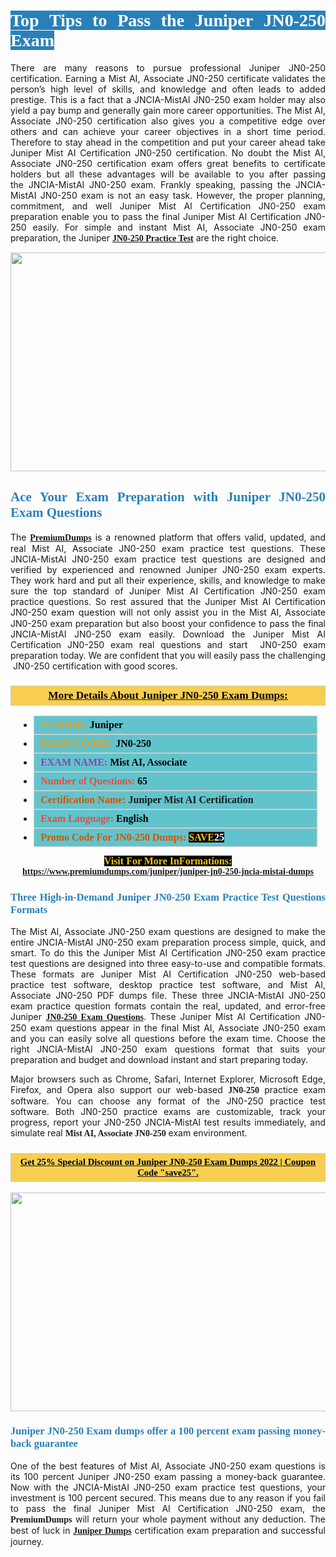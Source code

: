 <h1 style="text-align: justify;"><span style="color:#ffffff;"><span style="font-family:Georgia,serif;"><strong><span style="background-color:#2980b9;">Top Tips to Pass the Juniper JN0-250 Exam</span></strong></span></span></h1>

<p style="text-align: justify;">There are many reasons to pursue professional Juniper JN0-250 certification. Earning a Mist AI, Associate JN0-250 certificate validates the person’s high level of skills, and knowledge and often leads to added prestige. This is a fact that a JNCIA-MistAI JN0-250 exam holder may also yield a pay bump and generally gain more career opportunities. The Mist AI, Associate JN0-250 certification also gives you a competitive edge over others and can achieve your career objectives in a short time period. Therefore to stay ahead in the competition and put your career ahead take Juniper Mist AI Certification JN0-250 certification. No doubt the Mist AI, Associate JN0-250 certification exam offers great benefits to certificate holders but all these advantages will be available to you after passing the JNCIA-MistAI JN0-250 exam. Frankly speaking, passing the JNCIA-MistAI JN0-250 exam is not an easy task. However, the proper planning, commitment, and well Juniper Mist AI Certification JN0-250 exam preparation enable you to pass the final Juniper Mist AI Certification JN0-250 easily. For simple and instant Mist AI, Associate JN0-250 exam preparation, the Juniper <span style="font-family:Georgia,serif;"><strong><a href="https://www.premiumdumps.com/juniper/juniper-jn0-250-jncia-mistai-dumps">JN0-250 Practice Test</a></strong></span> are the right choice.</p>

<p style="text-align: center;"><a href="https://www.premiumdumps.com/juniper/juniper-jn0-250-jncia-mistai-dumps"><img alt="" src="https://i.imgur.com/VJaqCPg.jpeg" style="width: 700px; height: 350px;" /></a></p>

<h2 style="text-align: justify;"><span style="color:#2980b9;"><span style="font-family:Georgia,serif;"><strong>Ace Your Exam Preparation with Juniper JN0-250 Exam Questions</strong></span></span></h2>

<p style="text-align: justify;">The <a href="https://www.premiumdumps.com/"><span style="font-size:14px;"><span style="font-family:Georgia,serif;"><strong>PremiumDumps</strong></span></span></a> is a renowned platform that offers valid, updated, and real Mist AI, Associate JN0-250 exam practice test questions. These JNCIA-MistAI JN0-250 exam practice test questions are designed and verified by experienced and renowned Juniper JN0-250 exam experts. They work hard and put all their experience, skills, and knowledge to make sure the top standard of Juniper Mist AI Certification JN0-250 exam practice questions. So rest assured that the Juniper Mist AI Certification JN0-250 <span style="font-size:11.0pt"><span style="line-height:115%"><span calibri="" style="font-family:">exam question</span></span></span> will not only assist you in the Mist AI, Associate JN0-250 exam preparation but also boost your confidence to pass the final JNCIA-MistAI JN0-250 exam easily. Download the Juniper Mist AI Certification JN0-250 exam real questions and start  JN0-250 exam preparation today. We are confident that you will easily pass the challenging  JN0-250 certification with good scores.</p>

<h3 style="background: #f7ce50; border: 1px solid rgb(204, 204, 204); padding: 5px 10px; text-align: center;"><span style="font-family:Georgia,serif;"><u><u><span style="color:#000000;"><span style="font-size:11pt"><span style="line-height:normal"><b><span style="font-size:13.0pt"><span cambria="">More Details About Juniper JN0-250 Exam Dumps:</span></span></b></span></span></span></u></u></span></h3>

<ul>
	<li style="margin:0cm 10pt">
	<div style="background:#61c4cd; border: 1px solid rgb(204, 204, 204); padding: 5px 10px; text-align: justify;"><span style="font-family:Georgia,serif;"><span style="font-size:11pt"><span style="line-height:normal"><b><span style="font-size:12.0pt"><span new="" roman="" times=""><span style="color:#f39c12;">VENDOR:</span> <span style="color:#000000;">Juniper</span></span></span></b></span></span></span></div>
	</li>
	<li style="margin:0cm 10pt">
	<div style="background: #61c4cd; border: 1px solid rgb(204, 204, 204); padding: 5px 10px; text-align: justify;"><span style="font-family:Georgia,serif;"><span style="font-size:11pt"><span style="line-height:normal"><b><span style="font-size:12.0pt"><span new="" roman="" times=""><span style="color:#f39c12;">EXAM CCODE:</span> <span style="color:#000000;">JN0-250</span></span></span></b></span></span></span></div>
	</li>
	<li style="margin:0cm 10pt">
	<div style="background: #61c4cd; border: 1px solid rgb(204, 204, 204); padding: 5px 10px; text-align: justify;"><span style="font-family:Georgia,serif;"><span style="font-size:11pt"><span style="line-height:normal"><b><span style="font-size:12.0pt"><span new="" roman="" times=""><span style="color:#8e44ad;">EXAM NAME:</span> <span style="color:#000000;">Mist AI, Associate</span></span></span></b></span></span></span></div>
	</li>
	<li style="margin:0cm 10pt">
	<div style="background: #61c4cd; border: 1px solid rgb(204, 204, 204); padding: 5px 10px;"><span style="font-family:Georgia,serif;"><span style="font-size:11pt"><span style="line-height:normal"><b><span style="font-size:12.0pt"><span new="" roman="" times=""><span style="color:#e74c3c;">Number of Questions:</span><span style="color:#000000;"><span style="color:#f1c40f;"> </span>65</span></span></span></b></span></span></span></div>
	</li>
	<li style="margin:0cm 10pt">
	<div style="background: #61c4cd; border: 1px solid rgb(204, 204, 204); padding: 5px 10px; text-align: justify;"><span style="font-family:Georgia,serif;"><span style="font-size:11pt"><span style="line-height:normal"><b><span style="font-size:12.0pt"><span new="" roman="" times=""><span style="color:#d35400;">Certification Name:</span> Juniper Mist AI Certification</span></span></b></span></span></span></div>
	</li>
	<li style="margin:0cm 10pt">
	<div style="background: #61c4cd; border: 1px solid rgb(204, 204, 204); padding: 5px 10px; text-align: justify;"><span style="font-family:Georgia,serif;"><span style="font-size:11pt"><span style="line-height:normal"><b><span style="font-size:12.0pt"><span new="" roman="" times=""><span style="color:#e74c3c;">Exam Language:</span> <span style="color:#000000;">English</span></span></span></b></span></span></span></div>
	</li>
	<li style="margin:0cm 10pt">
	<div style="background: #61c4cd; border: 1px solid rgb(204, 204, 204); padding: 5px 10px;"><span style="font-family:Georgia,serif;"><span style="font-size:11pt"><span style="line-height:normal"><b><span style="font-size:12.0pt"><span new="" roman="" times=""><span style="color:#d35400;">Promo Code For JN0-250 Dumps:</span><span style="color:#f1c40f;"> <span style="background-color:#000000;">SAVE</span></span><span style="color:#ffffff;"><span style="background-color:#000000;">25</span></span></span></span></b></span></span></span></div>
	</li>
</ul>

<p style="text-align: center;"><span style="font-family:Georgia,serif;"><strong><span style="font-size:16px;"><span style="color:#f1c40f;"><span style="background-color:#000000;">Visit For More InFormations:</span></span></span> <a href="https://www.premiumdumps.com/juniper/juniper-jn0-250-jncia-mistai-dumps">https://www.premiumdumps.com/juniper/juniper-jn0-250-jncia-mistai-dumps</a></strong></span></p>

<h3 style="text-align: justify;"><span style="color:#2980b9;"><span style="font-family:Georgia,serif;"><strong><strong><strong>Three High-in-Demand Juniper JN0-250 Exam Practice Test Questions Formats</strong></strong></strong></span></span></h3>

<p style="text-align: justify;">The Mist AI, Associate JN0-250 exam questions are designed to make the entire JNCIA-MistAI JN0-250 exam preparation process simple, quick, and smart. To do this the Juniper Mist AI Certification JN0-250 exam practice test questions are designed into three easy-to-use and compatible formats. These formats are Juniper Mist AI Certification JN0-250 web-based practice test software, desktop practice test software, and Mist AI, Associate JN0-250 PDF dumps file. These three JNCIA-MistAI JN0-250 exam practice question formats contain the real, updated, and error-free Juniper <span style="font-family:Georgia,serif;"><strong><a href="https://www.premiumdumps.com/juniper/juniper-jn0-250-jncia-mistai-dumps">JN0-250 Exam Questions</a></strong></span>. These Juniper Mist AI Certification JN0-250 exam questions appear in the final Mist AI, Associate JN0-250 exam and you can easily solve all questions before the exam time. Choose the right JNCIA-MistAI JN0-250 exam questions format that suits your preparation and budget and download instant and start preparing today.</p>

<p style="text-align: justify;">Major browsers such as Chrome, Safari, Internet Explorer, Microsoft Edge, Firefox, and Opera also support our web-based <span style="font-family:Georgia,serif;"><strong> JN0-250</strong></span> practice exam software. You can choose any format of the JN0-250 practice test software. Both JN0-250 practice exams are customizable, track your progress, report your JN0-250 JNCIA-MistAI test results immediately, and simulate real <span style="font-family:Georgia,serif;"><strong>Mist AI, Associate JN0-250</strong></span> exam environment.</p>

<h3 style="background: rgb(247, 206, 80); border: 1px solid rgb(204, 204, 204); padding: 5px 10px; text-align: center;"><span style="font-family:Georgia,serif;"><u><span style="color:#000000;"><span style="font-size:11pt;"><span style="line-height:normal;"><b><span cambria="">Get 25% Special Discount on Juniper JN0-250 Exam Dumps 2022 | Coupon Code "save25".</span></b></span></span></span></u></span></h3>

<p style="text-align: center;"><strong><a href="https://www.premiumdumps.com/juniper/juniper-jn0-250-jncia-mistai-dumps"><img alt="" src="https://i.imgur.com/F18GQwv.jpeg" style="width: 700px; height: 350px;" /></a></strong></p>

<h3 style="text-align: justify;"><span style="color:#2980b9;"><span style="font-family:Georgia,serif;"><strong><strong><strong>Juniper JN0-250 Exam dumps offer a 100 percent exam passing money-back guarantee</strong></strong></strong></span></span></h3>

<p style="text-align: justify;">One of the best features of Mist AI, Associate JN0-250 exam questions is its 100 percent Juniper JN0-250 exam passing a money-back guarantee. Now with the JNCIA-MistAI JN0-250 exam practice test questions, your investment is 100 percent secured. This means due to any reason if you fail to pass the final Juniper Mist AI Certification JN0-250 exam, the <span style="font-size:14px;"><span style="font-family:Georgia,serif;"><strong>PremiumDumps</strong></span></span> will return your whole payment without any deduction. The best of luck in <a href="https://www.premiumdumps.com/juniper-exam-dumps"><span style="font-family:Georgia,serif;"><strong>Juniper Dumps</strong></span></a> certification exam preparation and successful journey.</p>
